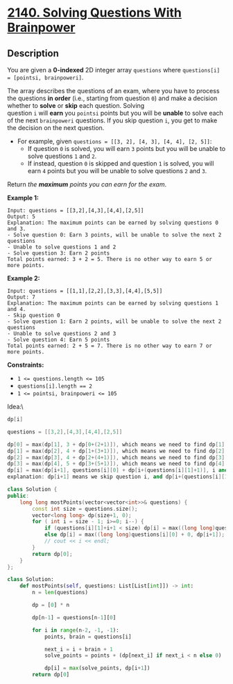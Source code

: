 # [2140. Solving Questions With Brainpower](https://leetcode.com/problems/solving-questions-with-brainpower/description/?envType=daily-question&envId=2025-04-01)


## Description

You are given a **0-indexed** 2D integer array `questions` where `questions[i] = [pointsi, brainpoweri]`.

The array describes the questions of an exam, where you have to process the questions **in order** (i.e., starting from question `0`) and make a decision whether to **solve** or **skip** each question. Solving question `i` will **earn** you `pointsi` points but you will be **unable** to solve each of the next `brainpoweri` questions. If you skip question `i`, you get to make the decision on the next question.

- For example, given `questions = [[3, 2], [4, 3], [4, 4], [2, 5]]`:
    - If question `0` is solved, you will earn `3` points but you will be unable to solve questions `1` and `2`.
    - If instead, question `0` is skipped and question `1` is solved, you will earn `4` points but you will be unable to solve questions `2` and `3`.

Return *the **maximum** points you can earn for the exam*.

**Example 1:**

```
Input: questions = [[3,2],[4,3],[4,4],[2,5]]
Output: 5
Explanation: The maximum points can be earned by solving questions 0 and 3.
- Solve question 0: Earn 3 points, will be unable to solve the next 2 questions
- Unable to solve questions 1 and 2
- Solve question 3: Earn 2 points
Total points earned: 3 + 2 = 5. There is no other way to earn 5 or more points.

```

**Example 2:**

```
Input: questions = [[1,1],[2,2],[3,3],[4,4],[5,5]]
Output: 7
Explanation: The maximum points can be earned by solving questions 1 and 4.
- Skip question 0
- Solve question 1: Earn 2 points, will be unable to solve the next 2 questions
- Unable to solve questions 2 and 3
- Solve question 4: Earn 5 points
Total points earned: 2 + 5 = 7. There is no other way to earn 7 or more points.

```

**Constraints:**

- `1 <= questions.length <= 105`
- `questions[i].length == 2`
- `1 <= pointsi, brainpoweri <= 105`

Idea:\
```cpp
dp[i]

questions = [[3,2],[4,3],[4,4],[2,5]]

dp[0] = max(dp[1], 3 + dp[0+(2+1)]), which means we need to find dp[1] and dp[3].
dp[1] = max(dp[2], 4 + dp[1+(3+1)]), which means we need to find dp[2] and dp[5], but dp[5] is out of range, dp[>vector.size] = 0.
dp[2] = max(dp[3], 4 + dp[2+(4+1)]), which means we need to find dp[3] and dp[7], but dp[7] is out of range, dp[>vector.size] = 0.
dp[3] = max(dp[4], 5 + dp[3+(5+1)]), which means we need to find dp[4] and dp[9], but dp[4] and dp[9] are out of range, dp[>vector.size] = 0.
dp[i] = max(dp[i+1], questions[i][0] + dp[i+(questions[i][1]+1)], i and i+(questions[i][1]+1) are < vector.size.
explanation: dp[i+1] means we skip question i, and dp[i+(questions[i][1]+1)] means we solve question i, and we need to find the next question we can solve.
```


```cpp
class Solution {
public:
    long long mostPoints(vector<vector<int>>& questions) {
        const int size = questions.size();
        vector<long long> dp(size+1, 0);
        for ( int i = size - 1; i>=0; i--) {
            if (questions[i][1]+i+1 < size) dp[i] = max((long long)questions[i][0] + dp[questions[i][1]+i+1], dp[i+1]);
            else dp[i] = max((long long)questions[i][0] + 0, dp[i+1]);
            // cout << i << endl;
        }
        return dp[0];
    }
};
```


```python
class Solution:
    def mostPoints(self, questions: List[List[int]]) -> int:
        n = len(questions)

        dp = [0] * n

        dp[n-1] = questions[n-1][0]

        for i in range(n-2, -1, -1):
            points, brain = questions[i]

            next_i = i + brain + 1
            solve_points = points + (dp[next_i] if next_i < n else 0)

            dp[i] = max(solve_points, dp[i+1])
        return dp[0]
```








